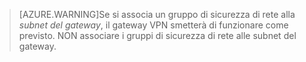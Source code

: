 >[AZURE.WARNING]Se si associa un gruppo di sicurezza di rete alla *subnet del gateway*, il gateway VPN smetterà di funzionare come previsto. NON associare i gruppi di sicurezza di rete alle subnet del gateway.

<!---HONumber=Oct15_HO4-->